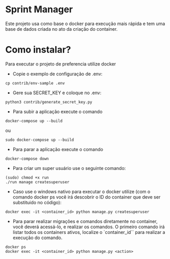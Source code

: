 # Sprint Manager
Este projeto usa como base o docker para execução mais rápida e tem uma base de dados criada no ato da criação do container. 
# Como instalar?
Para executar o projeto de preferencia utilize docker

- Copie o exemplo de configuração de .env:

```
cp contrib/env-sample .env
```

- Gere sua SECRET_KEY e coloque no .env:

```
python3 contrib/generate_secret_key.py
```

- Para subir a aplicação execute o comando

```
docker-compose up --build
```
ou

```
sudo docker-compose up --build
```

- Para parar a aplicação execute o comando

```
docker-compose down
```

- Para criar um super usuário use o seguinte comando: 

```
(sudo) chmod +x run
./run manage createsuperuser
```

- Caso use o windows nativo para executar o docker utilize (com o comando docker ps você irá descobrir o ID do container que deve ser substituido no código):

```
docker exec -it <container_id> python manage.py createsuperuser
```


- Para parar realizar migrações e comandos diretamente no container, você deverá acessá-lo,
e realizar os comandos. O primeiro comando irá listar todos os containers ativos, localize o `container_id``
para realizar a execução do comando.

```
docker ps
docker exec -it <container_id> python manage.py <action>
```